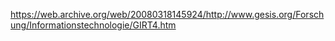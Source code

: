 https://web.archive.org/web/20080318145924/http://www.gesis.org/Forschung/Informationstechnologie/GIRT4.htm
